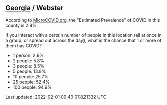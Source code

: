 
## [Georgia](/united-states/georgia) / Webster

According to [MicroCOVID.org](http://microcovid.org),
the "Estimated Prevalence" of COVID in this county is 2.9%

If you interact with a certain number of people in this location
(all at once in a group, or spread out across the day), what is the chance that
1 or more of them has COVID?

- 1 person: 2.9%
- 2 people: 5.8%
- 3 people: 8.5%
- 5 people: 13.8%
- 10 people: 25.7%
- 25 people: 52.4%
- 100 people: 94.9%

Last updated: 2022-02-01 00:40:07.821332 UTC
